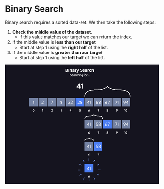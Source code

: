# Binary Search

Binary search requires a sorted data-set. We then take the following steps:

1. **Check the middle value of the dataset**.
    - If this value matches our target we can return the index.
2. If the middle value is **less than our target**
    - Start at step 1 using the **right half** of the list.
3. If the middle value is **greater than our target**
    - Start at step 1 using the **left half** of the list.

![Binary Search Algorithm](./img/binary-search.png)